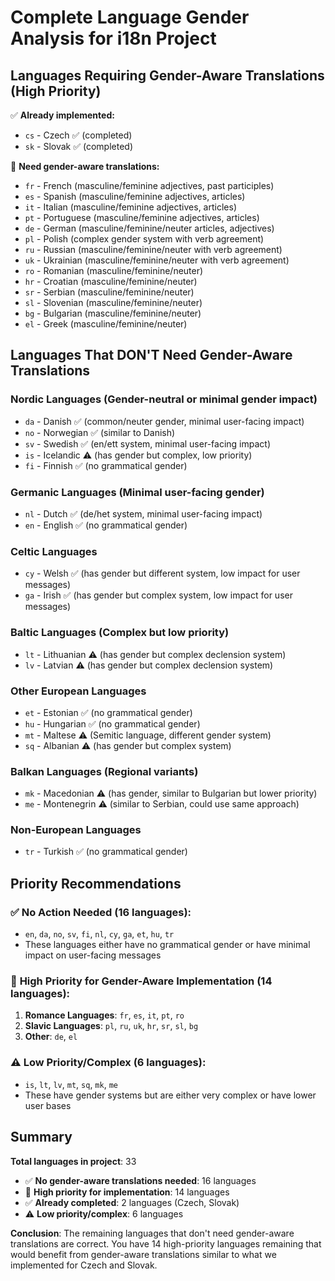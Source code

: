 # Complete Language Gender Analysis for i18n Project

## Languages Requiring Gender-Aware Translations (High Priority)
✅ **Already implemented:**
- `cs` - Czech ✅ (completed)
- `sk` - Slovak ✅ (completed)

🔴 **Need gender-aware translations:**
- `fr` - French (masculine/feminine adjectives, past participles)
- `es` - Spanish (masculine/feminine adjectives, articles)
- `it` - Italian (masculine/feminine adjectives, articles)
- `pt` - Portuguese (masculine/feminine adjectives, articles)
- `de` - German (masculine/feminine/neuter articles, adjectives)
- `pl` - Polish (complex gender system with verb agreement)
- `ru` - Russian (masculine/feminine/neuter with verb agreement)
- `uk` - Ukrainian (masculine/feminine/neuter with verb agreement)
- `ro` - Romanian (masculine/feminine/neuter)
- `hr` - Croatian (masculine/feminine/neuter)
- `sr` - Serbian (masculine/feminine/neuter)
- `sl` - Slovenian (masculine/feminine/neuter)
- `bg` - Bulgarian (masculine/feminine/neuter)
- `el` - Greek (masculine/feminine/neuter)

## Languages That DON'T Need Gender-Aware Translations

### Nordic Languages (Gender-neutral or minimal gender impact)
- `da` - Danish ✅ (common/neuter gender, minimal user-facing impact)
- `no` - Norwegian ✅ (similar to Danish)
- `sv` - Swedish ✅ (en/ett system, minimal user-facing impact)
- `is` - Icelandic ⚠️ (has gender but complex, low priority)
- `fi` - Finnish ✅ (no grammatical gender)

### Germanic Languages (Minimal user-facing gender)
- `nl` - Dutch ✅ (de/het system, minimal user-facing impact)
- `en` - English ✅ (no grammatical gender)

### Celtic Languages
- `cy` - Welsh ✅ (has gender but different system, low impact for user messages)
- `ga` - Irish ✅ (has gender but complex system, low impact for user messages)

### Baltic Languages (Complex but low priority)
- `lt` - Lithuanian ⚠️ (has gender but complex declension system)
- `lv` - Latvian ⚠️ (has gender but complex declension system)

### Other European Languages
- `et` - Estonian ✅ (no grammatical gender)
- `hu` - Hungarian ✅ (no grammatical gender)
- `mt` - Maltese ⚠️ (Semitic language, different gender system)
- `sq` - Albanian ⚠️ (has gender but complex system)

### Balkan Languages (Regional variants)
- `mk` - Macedonian ⚠️ (has gender, similar to Bulgarian but lower priority)
- `me` - Montenegrin ⚠️ (similar to Serbian, could use same approach)

### Non-European Languages
- `tr` - Turkish ✅ (no grammatical gender)

## Priority Recommendations

### ✅ **No Action Needed (16 languages):**
- `en`, `da`, `no`, `sv`, `fi`, `nl`, `cy`, `ga`, `et`, `hu`, `tr`
- These languages either have no grammatical gender or have minimal impact on user-facing messages

### 🔴 **High Priority for Gender-Aware Implementation (14 languages):**
1. **Romance Languages**: `fr`, `es`, `it`, `pt`, `ro`
2. **Slavic Languages**: `pl`, `ru`, `uk`, `hr`, `sr`, `sl`, `bg`
3. **Other**: `de`, `el`

### ⚠️ **Low Priority/Complex (6 languages):**
- `is`, `lt`, `lv`, `mt`, `sq`, `mk`, `me`
- These have gender systems but are either very complex or have lower user bases

## Summary

**Total languages in project**: 33
- ✅ **No gender-aware translations needed**: 16 languages
- 🔴 **High priority for implementation**: 14 languages  
- ✅ **Already completed**: 2 languages (Czech, Slovak)
- ⚠️ **Low priority/complex**: 6 languages

**Conclusion**: The remaining languages that don't need gender-aware translations are correct. You have 14 high-priority languages remaining that would benefit from gender-aware translations similar to what we implemented for Czech and Slovak.
